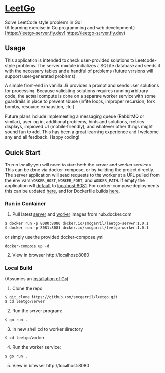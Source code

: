 # [LeetGo](https://leetgo-server.fly.dev/)
Solve LeetCode style problems in Go!\
(A learning exercise in Go programming and web development.)\
[https://leetgo-server.fly.dev](https://leetgo-server.fly.dev)

## Usage

This application is intended to check user-provided solutions to Leetcode-style problems. The server module initializes a SQLite database and seeds it with the necessary tables and a handful of problems (future versions will support user-generated problems).

A simple front-end in vanilla JS provides a prompt and sends user solutions for processing. Because validating solutions requires running arbitrary code, the actual compute is done on a separate worker service with some guardrails in place to prevent abuse (infite loops, improper recursion, fork bombs, resource exhaustion, etc.). 

Future plans include implementing a messaging queue (RabbitMQ or similar), user log in, additional problems, hints and solutions, metrics displays, improved UI (mobile-friendly), and whatever other things might sound fun to add. This has been a great learning experience and I welcome any and all feedback. Happy coding!

## Quick Start
To run locally you will need to start both the server and worker services. This can be done via docker-compose, or by building the project directly. The server application will send requests to the worker at a URL pulled from the env vars `WORKER_HOST`, `WORKER_PORT`, and `WORKER_PATH`. If empty the application will [default](https://github.com/smcgarril/leetgo/blob/main/server/api/utils.go#L9-L25) to [localhost:8081](http://localhost:8080). For docker-compose deployments this can be updated [here](https://github.com/smcgarril/leetgo/blob/main/docker-compose.yml#L9-L11), and for Dockerfile builds [here](https://github.com/smcgarril/leetgo/blob/main/server/Dockerfile#L16-L18).

### Run in Container

1. Pull latest [server](https://hub.docker.com/r/smcgarril/leetgo-server) and [worker](https://hub.docker.com/r/smcgarril/leetgo-worker) images from hub.docker.com
  ```
  $ docker run -p 8080:8080 docker.io/smcgarril/leetgo-server:1.0.1
  $ docker run -p 8081:8081 docker.io/smcgarril/leetgo-worker:1.0.1
  ```
  
  or simply use the provided docker-compose.yml
  ```
  docker-compose up -d
  ```

2. View in browser
  http://localhost:8080

### Local Build
(Assumes an [installation of Go](https://go.dev/doc/install))

1. Clone the repo
  ```
  $ git clone https://github.com/smcgarril/leetgo.git
  $ cd leetgo/server
  ```

2. Run the server program:
  ```
  $ go run .
  ```

3. In new shell cd to worker directory
  ```
  $ cd leetgo/worker
  ```

4. Run the worker service:
  ```
  $ go run .
  ```

5. View in browser
  http://localhost:8080

